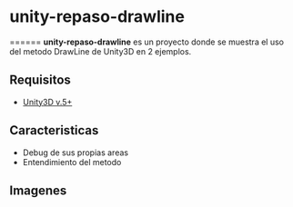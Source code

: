 # unity-repaso-drawline
======
**unity-repaso-drawline** es un proyecto donde se muestra el uso del metodo DrawLine de Unity3D en 2 ejemplos.

## Requisitos
*	[Unity3D v.5+](https://unity3d.com)

## Caracteristicas
*	Debug de sus propias areas
*	Entendimiento del metodo

## Imagenes



